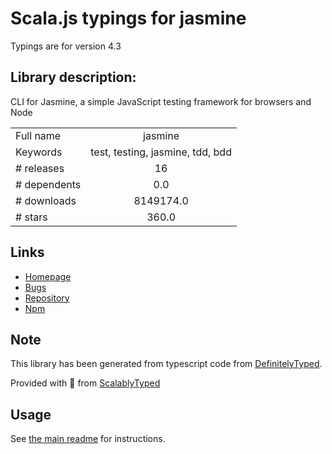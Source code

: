 
# Scala.js typings for jasmine

Typings are for version 4.3

## Library description:
CLI for Jasmine, a simple JavaScript testing framework for browsers and Node

|                    |                 |
| ------------------ | :-------------: |
| Full name          | jasmine |
| Keywords           | test, testing, jasmine, tdd, bdd |
| # releases         | 16 |
| # dependents       | 0.0 |
| # downloads        | 8149174.0 |
| # stars            | 360.0 |

## Links
- [Homepage](http://jasmine.github.io/)
- [Bugs](https://github.com/jasmine/jasmine-npm/issues)
- [Repository](https://github.com/jasmine/jasmine-npm)
- [Npm](https://www.npmjs.com/package/jasmine)
    


## Note
This library has been generated from typescript code from [DefinitelyTyped](https://definitelytyped.org).

Provided with :purple_heart: from [ScalablyTyped](https://github.com/oyvindberg/ScalablyTyped)

## Usage
See [the main readme](../../readme.md) for instructions.


